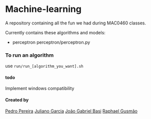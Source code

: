 # Machine-learning #

A repository containing all the fun we had during MAC0460 classes.

Currently contains these algorithms and models:
+ perceptron
  perceptron/perceptron.py

### To run an algorithm ###

use `run/run_[algorithm_you_want].sh`

#### todo ####

Implement windows compatibility

#### Created by ####

[Pedro Pereira](https://www.github.com/pedro823)
[Juliano Garcia](https://github.com/robotenique)
[João Gabriel Basi](https://github.com/IceMage144)
[Raphael Gusmão](https://github.com/RaphaelRGusmao)
